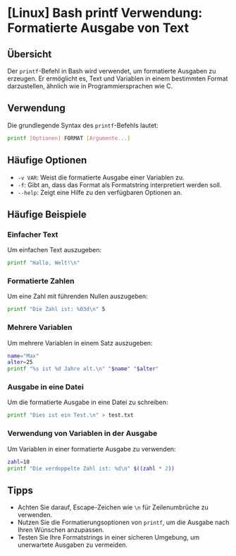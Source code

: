 # [Linux] Bash printf Verwendung: Formatierte Ausgabe von Text

## Übersicht
Der `printf`-Befehl in Bash wird verwendet, um formatierte Ausgaben zu erzeugen. Er ermöglicht es, Text und Variablen in einem bestimmten Format darzustellen, ähnlich wie in Programmiersprachen wie C.

## Verwendung
Die grundlegende Syntax des `printf`-Befehls lautet:

```bash
printf [Optionen] FORMAT [Argumente...]
```

## Häufige Optionen
- `-v VAR`: Weist die formatierte Ausgabe einer Variablen zu.
- `-f`: Gibt an, dass das Format als Formatstring interpretiert werden soll.
- `--help`: Zeigt eine Hilfe zu den verfügbaren Optionen an.

## Häufige Beispiele

### Einfacher Text
Um einfachen Text auszugeben:

```bash
printf "Hallo, Welt!\n"
```

### Formatierte Zahlen
Um eine Zahl mit führenden Nullen auszugeben:

```bash
printf "Die Zahl ist: %03d\n" 5
```

### Mehrere Variablen
Um mehrere Variablen in einem Satz auszugeben:

```bash
name="Max"
alter=25
printf "%s ist %d Jahre alt.\n" "$name" "$alter"
```

### Ausgabe in eine Datei
Um die formatierte Ausgabe in eine Datei zu schreiben:

```bash
printf "Dies ist ein Test.\n" > test.txt
```

### Verwendung von Variablen in der Ausgabe
Um Variablen in einer formatierte Ausgabe zu verwenden:

```bash
zahl=10
printf "Die verdoppelte Zahl ist: %d\n" $((zahl * 2))
```

## Tipps
- Achten Sie darauf, Escape-Zeichen wie `\n` für Zeilenumbrüche zu verwenden.
- Nutzen Sie die Formatierungsoptionen von `printf`, um die Ausgabe nach Ihren Wünschen anzupassen.
- Testen Sie Ihre Formatstrings in einer sicheren Umgebung, um unerwartete Ausgaben zu vermeiden.